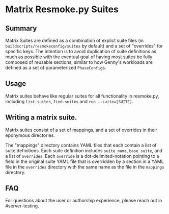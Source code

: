 # Matrix Resmoke.py Suites

## Summary
Matrix Suites are defined as a combination of explict
suite files (in `buildscripts/resmokeconfig/suites` by default)
and a set of "overrides" for specific keys. The intention is
to avoid duplication of suite definitions as much as
possible with the eventual goal of having most suites be
fully composed of reusable sections, similar to how Genny's
workloads are defined as a set of parameterized `PhaseConfig`s.

## Usage
Matrix suites behave like regular suites for all functionality in resmoke.py,
including `list-suites`, `find-suites` and `run --suite=[SUITE]`.

## Writing a matrix suite.
Matrix suites consist of a set of mappings, and a set of overrides in
their eponymous directories.

The "mappings" directory contains YAML files that each contain a list of 
suite definitions.
Each suite definition includes `suite_name`, `base_suite`, and a list of
`overrides`. Each `override` is a dot-delimited-notation pointing to a field
in the original suite YAML file that is overridden by a section in a YAML file
in the `overrides` directory with the same name as the file in the `mappings`
directory.

## FAQ
For questions about the user or authorship experience, 
please reach out in #server-testing.
